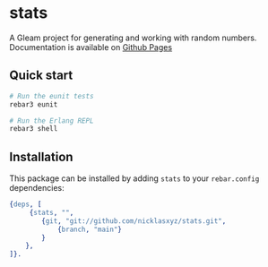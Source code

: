 # stats

A Gleam project for generating and working with random numbers. Documentation is available on [Github Pages](https://nicklasxyz.github.io/stats/) 

## Quick start

```sh
# Run the eunit tests
rebar3 eunit

# Run the Erlang REPL
rebar3 shell
```

## Installation

This package can be installed by adding `stats` to your `rebar.config` dependencies:

```erlang
{deps, [
     {stats, "", 
        {git, "git://github.com/nicklasxyz/stats.git",
            {branch, "main"}
        }
    },
]}.
```
